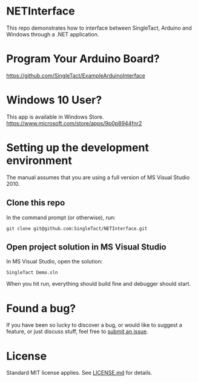 # NETInterface
This repo demonstrates how to interface between SingleTact, Arduino and Windows
through a .NET application.

# Program Your Arduino Board?
https://github.com/SingleTact/ExampleArduinoInterface

# Windows 10 User?
This app is available in Windows Store.
https://www.microsoft.com/store/apps/9p0p8944fnr2

# Setting up the development environment
The manual assumes that you are using a full version of MS Visual Studio 2010.

## Clone this repo
In the command prompt (or otherwise), run:

```
git clone git@github.com:SingleTact/NETInterface.git
```

## Open project solution in MS Visual Studio
In MS Visual Studio, open the solution:

```
SingleTact Demo.sln
```

When you hit run, everything should build fine and debugger should start.

# Found a bug?
If you have been so lucky to discover a bug, or would like to suggest a
feature, or just discuss stuff, feel free to
[submit an issue](https://github.com/SingleTact/NETInterface/issues).

# License
Standard MIT license applies. See [LICENSE.md](LICENSE.md) for details.
